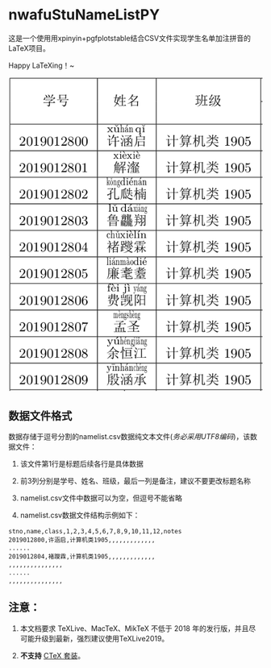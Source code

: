 # nwafuStuNameListPY
这是一个使用用xpinyin+pgfplotstable结合CSV文件实现学生名单加注拼音的LaTeX项目。

Happy LaTeXing！~

![](./screenshot/namelistpy.png)

## 数据文件格式
数据存储于逗号分割的namelist.csv数据纯文本文件(*务必采用UTF8编码*)，该数据文件：

1. 该文件第1行是标题后续各行是具体数据

2. 前3列分别是学号、姓名、班级，最后一列是备注，建议不要更改标题名称

3. namelist.csv文件中数据可以为空，但逗号不能省略

4. namelist.csv数据文件结构示例如下：

```
﻿stno,name,class,1,2,3,4,5,6,7,8,9,10,11,12,notes
2019012800,许涵启,计算机类1905,,,,,,,,,,,,,
......
2019012804,褚躞霖,计算机类1905,,,,,,,,,,,,,
,,,,,,,,,,,,,,,
......
,,,,,,,,,,,,,,,

```

## 注意：

1. 本文档要求 TeXLive、MacTeX、MikTeX 不低于 2018 年的发行版，并且尽可能升级到最新，强烈建议使用TeXLive2019。

2. **不支持** [CTeX 套装](http://www.ctex.org/CTeXDownload)。
